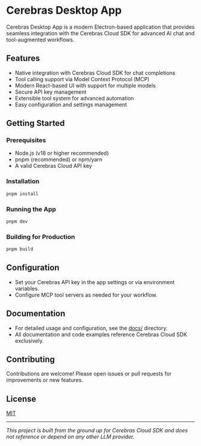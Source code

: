 # Cerebras Desktop App

Cerebras Desktop App is a modern Electron-based application that provides seamless integration with the Cerebras Cloud SDK for advanced AI chat and tool-augmented workflows.

## Features
- Native integration with Cerebras Cloud SDK for chat completions
- Tool calling support via Model Context Protocol (MCP)
- Modern React-based UI with support for multiple models
- Secure API key management
- Extensible tool system for advanced automation
- Easy configuration and settings management

## Getting Started

### Prerequisites
- Node.js (v18 or higher recommended)
- pnpm (recommended) or npm/yarn
- A valid Cerebras Cloud API key

### Installation
```bash
pnpm install
```

### Running the App
```bash
pnpm dev
```

### Building for Production
```bash
pnpm build
```

## Configuration
- Set your Cerebras API key in the app settings or via environment variables.
- Configure MCP tool servers as needed for your workflow.

## Documentation
- For detailed usage and configuration, see the [docs/](docs/) directory.
- All documentation and code examples reference Cerebras Cloud SDK exclusively.

## Contributing
Contributions are welcome! Please open issues or pull requests for improvements or new features.

## License
[MIT](LICENSE)

---
*This project is built from the ground up for Cerebras Cloud SDK and does not reference or depend on any other LLM provider.*
